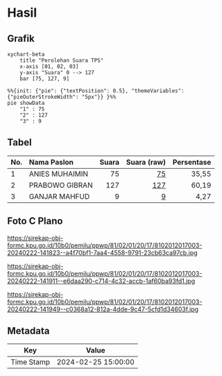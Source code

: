# Hasil

## Grafik

```mermaid
xychart-beta
    title "Perolehan Suara TPS"
    x-axis [01, 02, 03]
    y-axis "Suara" 0 --> 127
    bar [75, 127, 9]
```

```mermaid
%%{init: {"pie": {"textPosition": 0.5}, "themeVariables": {"pieOuterStrokeWidth": "5px"}} }%%
pie showData
    "1" : 75
    "2" : 127
    "3" : 9
```

## Tabel

| No. | Nama Paslon    | Suara | Suara (raw) | Persentase |
|:--- |:-------------- | -----:| -----------:| ----------:|
| 1   | ANIES MUHAIMIN | 75    | [75][p-1]   | 35,55      |
| 2   | PRABOWO GIBRAN | 127   | [127][p-2]  | 60,19      |
| 3   | GANJAR MAHFUD  | 9     | [9][p-3]    | 4,27       |


[p-1]: https://github.com/gigit-pemilu/pemilu-2024-81-maluku/blob/main/pilpres/hitung-suara/sub/81-maluku/sub/02-maluku-tenggara/sub/01-kei-kecil/sub/2017-ibra/sub/003-tps/sub/paslon-1.txt
[p-2]: https://github.com/gigit-pemilu/pemilu-2024-81-maluku/blob/main/pilpres/hitung-suara/sub/81-maluku/sub/02-maluku-tenggara/sub/01-kei-kecil/sub/2017-ibra/sub/003-tps/sub/paslon-2.txt
[p-3]: https://github.com/gigit-pemilu/pemilu-2024-81-maluku/blob/main/pilpres/hitung-suara/sub/81-maluku/sub/02-maluku-tenggara/sub/01-kei-kecil/sub/2017-ibra/sub/003-tps/sub/paslon-3.txt

## Foto C Plano

https://sirekap-obj-formc.kpu.go.id/10b0/pemilu/ppwp/81/02/01/20/17/8102012017003-20240222-141823--a4f70bf1-7aa4-4558-9791-23cb63ca97cb.jpg

https://sirekap-obj-formc.kpu.go.id/10b0/pemilu/ppwp/81/02/01/20/17/8102012017003-20240222-141911--e6daa290-c714-4c32-accb-1af60ba93fd1.jpg

https://sirekap-obj-formc.kpu.go.id/10b0/pemilu/ppwp/81/02/01/20/17/8102012017003-20240222-141949--c0368a12-812a-4dde-9c47-5cfd1d34603f.jpg


## Metadata

| Key        | Value               |
| ---------- | ------------------- |
| Time Stamp | 2024-02-25 15:00:00 |



